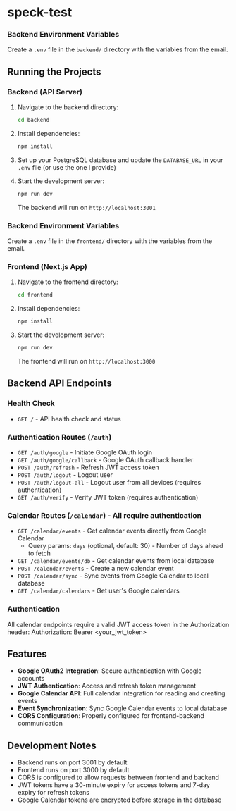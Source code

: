 # speck-test

### Backend Environment Variables

Create a `.env` file in the `backend/` directory with the variables from the email.

## Running the Projects

### Backend (API Server)

1. Navigate to the backend directory:

   ```bash
   cd backend
   ```

2. Install dependencies:

   ```bash
   npm install
   ```

3. Set up your PostgreSQL database and update the `DATABASE_URL` in your `.env` file (or use the one I provide)

4. Start the development server:

   ```bash
   npm run dev
   ```

   The backend will run on `http://localhost:3001`

### Backend Environment Variables

Create a `.env` file in the `frontend/` directory with the variables from the email.

### Frontend (Next.js App)

1. Navigate to the frontend directory:

   ```bash
   cd frontend
   ```

2. Install dependencies:

   ```bash
   npm install
   ```

3. Start the development server:

   ```bash
   npm run dev
   ```

   The frontend will run on `http://localhost:3000`

## Backend API Endpoints

### Health Check

- `GET /` - API health check and status

### Authentication Routes (`/auth`)

- `GET /auth/google` - Initiate Google OAuth login
- `GET /auth/google/callback` - Google OAuth callback handler
- `POST /auth/refresh` - Refresh JWT access token
- `POST /auth/logout` - Logout user
- `POST /auth/logout-all` - Logout user from all devices (requires authentication)
- `GET /auth/verify` - Verify JWT token (requires authentication)

### Calendar Routes (`/calendar`) - All require authentication

- `GET /calendar/events` - Get calendar events directly from Google Calendar
  - Query params: `days` (optional, default: 30) - Number of days ahead to fetch
- `GET /calendar/events/db` - Get calendar events from local database
- `POST /calendar/events` - Create a new calendar event
- `POST /calendar/sync` - Sync events from Google Calendar to local database
- `GET /calendar/calendars` - Get user's Google calendars

### Authentication

All calendar endpoints require a valid JWT access token in the Authorization header:
Authorization: Bearer <your_jwt_token>

## Features

- **Google OAuth2 Integration**: Secure authentication with Google accounts
- **JWT Authentication**: Access and refresh token management
- **Google Calendar API**: Full calendar integration for reading and creating events
- **Event Synchronization**: Sync Google Calendar events to local database
- **CORS Configuration**: Properly configured for frontend-backend communication

## Development Notes

- Backend runs on port 3001 by default
- Frontend runs on port 3000 by default
- CORS is configured to allow requests between frontend and backend
- JWT tokens have a 30-minute expiry for access tokens and 7-day expiry for refresh tokens
- Google Calendar tokens are encrypted before storage in the database

